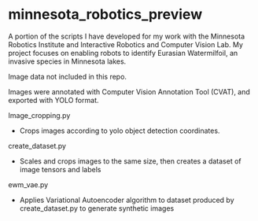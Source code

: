 # minnesota_robotics_preview
A portion of the scripts I have developed for my work with the Minnesota Robotics Institute and Interactive Robotics and Computer Vision Lab. My project focuses on enabling robots to identify Eurasian Watermilfoil, an invasive species in Minnesota lakes.

Image data not included in this repo. 

Images were annotated with Computer Vision Annotation Tool (CVAT), and exported with YOLO format.

Image_cropping.py
- Crops images according to yolo object detection coordinates. 

create_dataset.py
- Scales and crops images to the same size, then creates a dataset of image tensors and labels

ewm_vae.py
- Applies Variational Autoencoder algorithm to dataset produced by create_dataset.py to generate synthetic images


